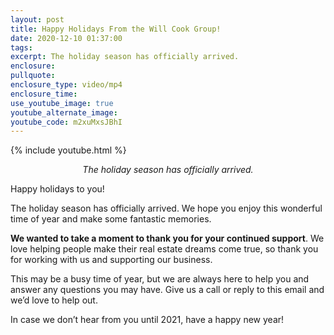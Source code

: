 ```yaml
---
layout: post
title: Happy Holidays From the Will Cook Group!
date: 2020-12-10 01:37:00
tags:
excerpt: The holiday season has officially arrived.
enclosure:
pullquote:
enclosure_type: video/mp4
enclosure_time:
use_youtube_image: true
youtube_alternate_image:
youtube_code: m2xuMxsJBhI
---
```


{% include youtube.html %}

<p style="text-align: center;"><em>The holiday season has officially arrived.</em></p>

Happy holidays to you!

The holiday season has officially arrived. We hope you enjoy this wonderful time of year and make some fantastic memories.

**We wanted to take a moment to thank you for your continued support**. We love helping people make their real estate dreams come true, so thank you for working with us and supporting our business.

This may be a busy time of year, but we are always here to help you and answer any questions you may have. Give us a call or reply to this email and we’d love to help out.

In case we don’t hear from you until 2021, have a happy new year!
